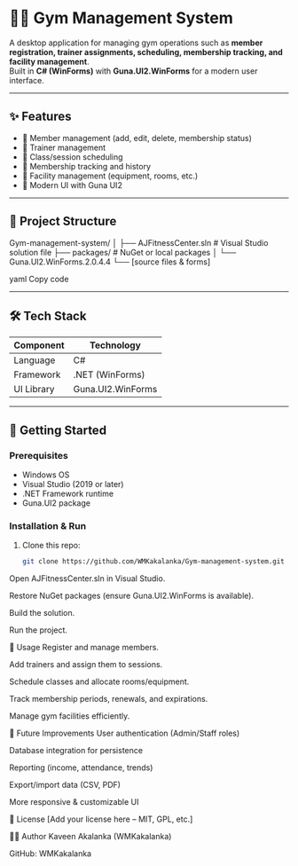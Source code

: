 # 🏋️‍♂️ Gym Management System

A desktop application for managing gym operations such as **member registration, trainer assignments, scheduling, membership tracking, and facility management**.  
Built in **C# (WinForms)** with **Guna.UI2.WinForms** for a modern user interface.  

---

## ✨ Features

- 👤 Member management (add, edit, delete, membership status)  
- 🏅 Trainer management  
- 📅 Class/session scheduling  
- 🔑 Membership tracking and history  
- 🏢 Facility management (equipment, rooms, etc.)  
- 🎨 Modern UI with Guna UI2  

---

## 📂 Project Structure

Gym-management-system/
│
├── AJFitnessCenter.sln # Visual Studio solution file
├── packages/ # NuGet or local packages
│ └── Guna.UI2.WinForms.2.0.4.4
└── [source files & forms]

yaml
Copy code

---

## 🛠️ Tech Stack

| Component         | Technology |
|------------------|-------------|
| Language          | C# |
| Framework         | .NET (WinForms) |
| UI Library        | Guna.UI2.WinForms |

---

## 🚀 Getting Started

### Prerequisites

- Windows OS  
- Visual Studio (2019 or later)  
- .NET Framework runtime  
- Guna.UI2 package  

### Installation & Run

1. Clone this repo:  
   ```bash
   git clone https://github.com/WMKakalanka/Gym-management-system.git
Open AJFitnessCenter.sln in Visual Studio.

Restore NuGet packages (ensure Guna.UI2.WinForms is available).

Build the solution.

Run the project.

📖 Usage
Register and manage members.

Add trainers and assign them to sessions.

Schedule classes and allocate rooms/equipment.

Track membership periods, renewals, and expirations.

Manage gym facilities efficiently.

🔮 Future Improvements
User authentication (Admin/Staff roles)

Database integration for persistence

Reporting (income, attendance, trends)

Export/import data (CSV, PDF)

More responsive & customizable UI

📜 License
[Add your license here – MIT, GPL, etc.]

👨‍💻 Author
Kaveen Akalanka (WMKakalanka)

GitHub: WMKakalanka

